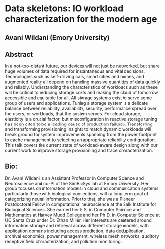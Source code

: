 # Data skeletons: IO workload characterization for the modern age
## Avani Wildani (Emory University)
  
## Abstract
In a not-too-distant future, our devices will not just be networked, but share huge volumes of data required for instantaneous and vital decisions. Technologies such as self-driving cars, smart cities and homes, and augmented reality all depend on handling massive quantities of data quickly and reliably. Understanding the characteristics of workloads such as these will be critical to reducing storage costs and making the cloud of tomorrow accessible and equitable for all.  All storage systems exist to serve some group of users and applications. Tuning a storage system is a delicate balance between reliability, availability, security, performance spread over the users, or workloads, that the system serves. For cloud storage, elasticity is a crucial factor, but misconfiguration in reactive storage tuning has been cited to be a leading cause of production failures. Transferring and transforming provisioning insights to match dynamic workloads will break ground for system improvements spanning from the power footprint to cache management to selecting an appropriate reliability configuration.  This talk covers the current state of workload-aware design along with our current work to improve storage provisioning and trace characterization.
  
## Bio:
Dr. Avani Wildani is an Assistant Professor in Computer Science and Neuroscience and co-PI of the SimBioSys lab at Emory University. Her group focuses on information models in cloud and communication systems, particularly those with biological connections, with a long term goal of categorizing neural information.  Prior to that, she was a Pioneer Postdoctoral Fellow in computational neuroscience at the Salk Institute for Biological Sciences.  She earned her B.S. in Computer Science and Mathematics at Harvey Mudd College and her Ph.D. in Computer Science at UC Santa Cruz under Dr. Ethan Miller.   Her interests are centered around information storage and retrieval across different storage models, with application domains including access prediction, data deduplication, archival economics, power management, wireless mesh networks, auditory receptive field characterization, and pollution monitoring.
